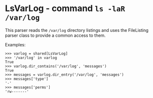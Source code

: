 LsVarLog - command ``ls -laR /var/log``
=======================================

This parser reads the ``/var/log`` directory listings and uses the FileListing
parser class to provide a common access to them.

Examples:

    >>> varlog = shared[LsVarLog]
    >>> '/var/log' in varlog
    True
    >>> varlog.dir_contains('/var/log', 'messages')
    True
    >>> messages = varlog.dir_entry('/var/log', 'messages')
    >>> messages['type']
    '-'
    >>> messages['perms']
    'rw-------'